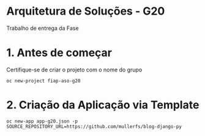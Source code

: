 # Arquitetura de Soluções - G20
Trabalho de entrega da Fase

# 1. Antes de começar
Certifique-se de criar o projeto com o nome do grupo
``` 
oc new-project fiap-aso-g20
```

# 2. Criação da Aplicação via Template

```
oc new-app app-g20.json -p SOURCE_REPOSITORY_URL=https://github.com/mullerfs/blog-django-py
```
